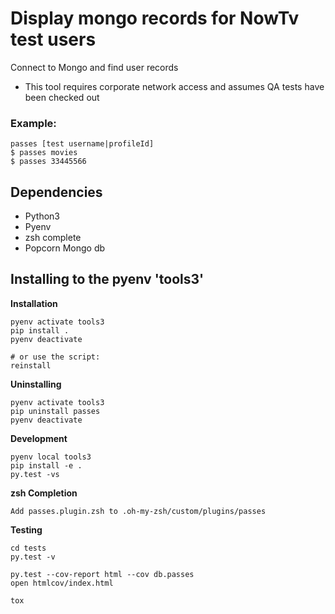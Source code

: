 # Display mongo records for NowTv test users
Connect to Mongo and find user records
 - This tool requires corporate network access and assumes QA tests have been checked out 
### Example:

```
passes [test username|profileId]
$ passes movies
$ passes 33445566
```

## Dependencies

- Python3
- Pyenv
- zsh complete
- Popcorn Mongo db 

## Installing to the pyenv 'tools3'

**Installation**

```
pyenv activate tools3
pip install .
pyenv deactivate

# or use the script:
reinstall
```

**Uninstalling**

```
pyenv activate tools3
pip uninstall passes
pyenv deactivate
```

**Development**

```
pyenv local tools3
pip install -e .
py.test -vs
```

**zsh Completion**

```
Add passes.plugin.zsh to .oh-my-zsh/custom/plugins/passes
```

**Testing**
```
cd tests
py.test -v

py.test --cov-report html --cov db.passes
open htmlcov/index.html

tox
```
